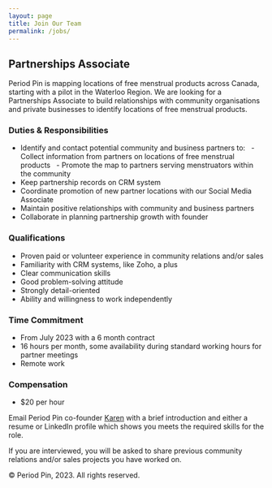 ```yaml
---
layout: page
title: Join Our Team
permalink: /jobs/
---
```


## Partnerships Associate

Period Pin is mapping locations of free menstrual products across Canada, starting with a pilot in the Waterloo Region. We are looking for a Partnerships Associate to build relationships with community organisations and private businesses to identify locations of free menstrual products.


### Duties & Responsibilities

- Identify and contact potential community and business partners to:
  &nbsp;&nbsp;- Collect information from partners on locations of free menstrual products
  &nbsp;&nbsp;- Promote the map to partners serving menstruators within the community
- Keep partnership records on CRM system
- Coordinate promotion of new partner locations with our Social Media Associate
- Maintain positive relationships with community and business partners
- Collaborate in planning partnership growth with founder


### Qualifications

- Proven paid or volunteer experience in community relations and/or sales
- Familiarity with CRM systems, like Zoho, a plus
- Clear communication skills
- Good problem-solving attitude
- Strongly detail-oriented
- Ability and willingness to work independently


### Time Commitment

- From July 2023 with a 6 month contract
- 16 hours per month, some availability during standard working hours for partner meetings
- Remote work


### Compensation

- $20 per hour


Email Period Pin co-founder [Karen](mailto:findfreeproducts@periodpin.ca) with a brief introduction and either a resume or LinkedIn profile which shows you meets the required skills for the role.

If you are interviewed, you will be asked to share previous community relations and/or sales projects you have worked on.


© Period Pin, 2023. All rights reserved.